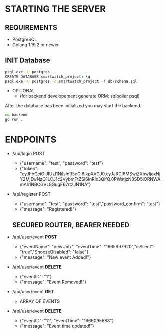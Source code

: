 # STARTING THE SERVER
## REQUIREMENTS
* PostgreSQL
* Golang 1.19.2 or newer


## INIT Database

```bash
psql.exe -U postgres
CREATE DATABASE smartwatch_project; \q
psql.exe -U postgres -d smartwatch_project -f db/schema.sql
```
* OPTIONAL
    * (for backend developement generate ORM: sqlboiler psql) 

After the database has been initialized you may start the backend.

```bash
cd backend
go run .
```


# ENDPOINTS

* /api/login POST
   * {"username": "test",	"password": "test"}
   * {"token": "eyJhbGciOiJIUzI1NiIsInR5cCI6IkpXVCJ9.eyJJRCI6MSwiZXhwIjoxNjY2MjEwNzQ1LCJ1c2VybmFtZSI6InRlc3QifQ.8PWstjzN8SD5lORNWAmAh1NBCGVL9GugE67rtzJN1NA"}

* /api/register POST
   * {"username": "test",	"password": "test","password_confirm": "test"}
   * {"message": "Registered!"}

  ## SECURED ROUTER, BEARER NEEDED

* /api/user/event **POST**
   * {"eventName": "newUnix", "eventTime": "1665997920","isSilent": "true","SnoozeDisabled": "false"}
   * {"message": "New event Added!"}

* /api/user/event **DELETE**
   * {"eventID": "1"}
   * {"message": "Event Removed!"}
   
* /api/user/event **GET**
   * ARRAY OF EVENTS
   
* /api/user/event **DELETE**
   * {"eventID": "11", "eventTime": "1666095688"}
   * {"message": "Event time updated!"}
   






